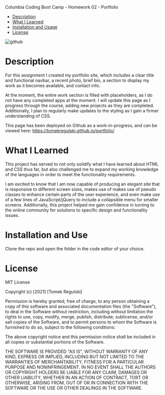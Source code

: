 Columbia Coding Boot Camp - Homework 02 - Portfolio

* [Description ](#description)
* [What I Learned](#what-i-learned)
* [Installation and Usage](#installation-and-usa)
* [License](#license)

![github](https://github.com/tomekregulski/portfolio/blob/main/assets/images/Porfolio.gif)

# Description

For this assignment I created my portfolio site, which includes a clear title and functional navbar, a recent photo, brief bio, a section to display my work as it becomes available, and contact info. 

At the moment, the entire work section is filled with placeholders, as I do not have any completed apps at the moment. I will update this page as I progress through the course, adding new projects as they are completed. Additionally, I plan to regularly make updates to the styling as I gain a firmer understanding of CSS.

This page has been deployed on Github as a work-in-progress, and can be viewed here: https://tomekregulski.github.io/portfolio/

# What I Learned

This project has served to not only solidify what I have learned about HTML and CSS thus far, but also challenged me to expand my working knowledge of the languages in order to meet the functionality requirements.

I am excited to know that I am now capable of producing an elegant site that is responsive to different screen sizes, makes use of makes use of pseudo classes to enhance certain parts of the user experience, and even make use of a few lines of JavaScript/jQuery to include a collapsible menu for smaller screens. Additionally, this project helped me gain confidence in turning to the online community for solutions to specific design and functionality issues.

# Installation and Use

Clone the repo and open the folder in the code editor of your choice. 

# License

MIT License

Copyright (c) [2021] [Tomek Regulski]

Permission is hereby granted, free of charge, to any person obtaining a copy
of this software and associated documentation files (the "Software"), to deal
in the Software without restriction, including without limitation the rights
to use, copy, modify, merge, publish, distribute, sublicense, and/or sell
copies of the Software, and to permit persons to whom the Software is
furnished to do so, subject to the following conditions:

The above copyright notice and this permission notice shall be included in all
copies or substantial portions of the Software.

THE SOFTWARE IS PROVIDED "AS IS", WITHOUT WARRANTY OF ANY KIND, EXPRESS OR
IMPLIED, INCLUDING BUT NOT LIMITED TO THE WARRANTIES OF MERCHANTABILITY,
FITNESS FOR A PARTICULAR PURPOSE AND NONINFRINGEMENT. IN NO EVENT SHALL THE
AUTHORS OR COPYRIGHT HOLDERS BE LIABLE FOR ANY CLAIM, DAMAGES OR OTHER
LIABILITY, WHETHER IN AN ACTION OF CONTRACT, TORT OR OTHERWISE, ARISING FROM,
OUT OF OR IN CONNECTION WITH THE SOFTWARE OR THE USE OR OTHER DEALINGS IN THE
SOFTWARE.

